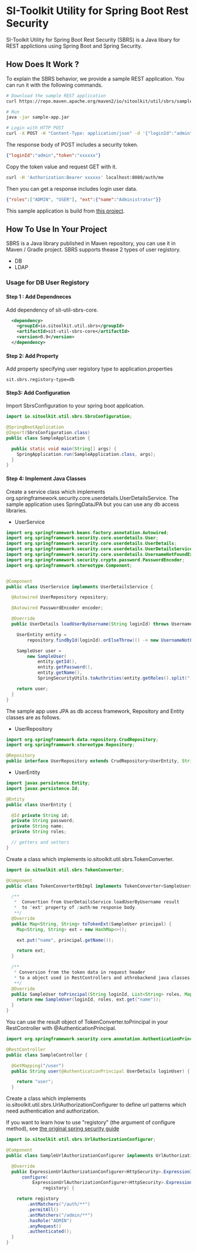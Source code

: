 # SI-Toolkit Utility for Spring Boot Rest Security

SI-Toolkit Utility for Spring Boot Rest Security (SBRS) is a Java libary for REST applictions using Spring Boot and Spring Security.

## How Does It Work ?

To explain the SBRS behavior, we provide a sample REST application.
You can run it with the following commands.

```sh
# Download the sample REST application 
curl https://repo.maven.apache.org/maven2/io/sitoolkit/util/sbrs/sample-app/0.9/sample-app-0.9.jar

# Run
java -jar sample-app.jar

# Login with HTTP POST 
curl -X POST -H "Content-Type: application/json" -d '{"loginId":"admin", "password":"password"}' localhost:8080/auth/login
```

The response body of POST includes a security token.

```json
{"loginId":"admin","token":"xxxxxx"}
```

Copy the token value and request GET with it.

```sh
curl -H 'Authorization:Bearer xxxxxx' localhost:8080/auth/me
```

Then you can get a response includes login user data.

```json
{"roles":["ADMIN", "USER"], "ext":{"name":"Administrator"}}
```

This sample application is build from [this project](sample-app).


## How To Use In Your Project

SBRS is a Java library published in Maven repository, you can use it in Maven / Gradle project. SBRS supports thease 2 types of user registory.

* DB
* LDAP

### Usage for DB User Registory 


#### Step 1 : Add Dependneces

Add dependency of sit-util-sbrs-core.

```xml
  <dependency>
    <groupId>io.sitoolkit.util.sbrs</groupId>
    <artifactId>sit-util-sbrs-core</artifactId>
    <version>0.9</version>
  </dependency>
```


#### Step 2: Add Property
Add property specifying user registory type to application.properties

```properties
sit.sbrs.registory-type=db
```

#### Step3: Add Configuration

Import SbrsConfiguration to your spring boot application.

```java
import io.sitoolkit.util.sbrs.SbrsConfiguration;

@SpringBootApplication
@Import(SbrsConfiguration.class)
public class SampleApplication {

  public static void main(String[] args) {
    SpringApplication.run(SampleApplication.class, args);
  }
}
```



#### Step 4: Implement Java Classes

Create a service class which implements org.springframework.security.core.userdetails.UserDetailsService.
The sample application uses SpringDataJPA but you can use any db access libraries. 

* UserService

```java
import org.springframework.beans.factory.annotation.Autowired;
import org.springframework.security.core.userdetails.User;
import org.springframework.security.core.userdetails.UserDetails;
import org.springframework.security.core.userdetails.UserDetailsService;
import org.springframework.security.core.userdetails.UsernameNotFoundException;
import org.springframework.security.crypto.password.PasswordEncoder;
import org.springframework.stereotype.Component;


@Component
public class UserService implements UserDetailsService {

  @Autowired UserRepository repository;

  @Autowired PasswordEncoder encoder;

  @Override
  public UserDetails loadUserByUsername(String loginId) throws UsernameNotFoundException {

    UserEntity entity =
        repository.findById(loginId).orElseThrow(() -> new UsernameNotFoundException("Login Failed"));

    SampleUser user =
        new SampleUser(
            entity.getId(),
            entity.getPassword(),
            entity.getName(),
            SpringSecurityUtils.toAuthrities(entity.getRoles().split(",")));

    return user;
  }
}

```

The sample app uses JPA as db access framework, Repository and Entity classes are as follows.

* UserRepository

```java
import org.springframework.data.repository.CrudRepository;
import org.springframework.stereotype.Repository;

@Repository
public interface UserRepository extends CrudRepository<UserEntity, String> {}
```

* UserEntity

```java
import javax.persistence.Entity;
import javax.persistence.Id;

@Entity
public class UserEntity {

  @Id private String id;
  private String password;
  private String name;
  private String roles;

  // getters and setters
}
```

Create a class which implements io.sitoolkit.util.sbrs.TokenConverter.


```java
import io.sitoolkit.util.sbrs.TokenConverter;

@Component
public class TokenConverterDbImpl implements TokenConverter<SampleUser> {

  /**
   *  Convertion from UserDetailsService.loadUserByUsername result 
   *  to "ext" property of /auth/me response body. 
   **/
  @Override
  public Map<String, String> toTokenExt(SampleUser principal) {
    Map<String, String> ext = new HashMap<>();

    ext.put("name", principal.getName());

    return ext;
  }

  /**
   * Conversion from the token data in request header
   * to a object used in RestControllers and athrebackend java classes. 
   **/ 
  @Override
  public SampleUser toPrincipal(String loginId, List<String> roles, Map<String, String> ext) {
    return new SampleUser(loginId, roles, ext.get("name"));
  }
}
```

You can use the result object of TokenConverter.toPrincipal in your RestController with @AuthenticationPrincipal.


```java
import org.springframework.security.core.annotation.AuthenticationPrincipal;

@RestController
public class SampleController {

  @GetMapping("/user")
  public String user(@AuthenticationPrincipal UserDetails loginUser) {

    return "user";
  }

```

Create a class which implements io.sitoolkit.util.sbrs.UrlAuthorizationConfigurer to define url patterns which need authentication and authorization.

If you want to learn how to use "registory" (the argument of configure method),
see [the original spring security guide](https://docs.spring.io/spring-security/site/docs/current/guides/html5/helloworld-boot.html#creating-your-spring-security-configuration)


```java
import io.sitoolkit.util.sbrs.UrlAuthorizationConfigurer;

@Component
public class SampleUrlAuthorizationConfigurer implements UrlAuthorizationConfigurer {

  @Override
  public ExpressionUrlAuthorizationConfigurer<HttpSecurity>.ExpressionInterceptUrlRegistry
      configure(
          ExpressionUrlAuthorizationConfigurer<HttpSecurity>.ExpressionInterceptUrlRegistry
              registory) {

    return registory
        .antMatchers("/auth/**")
        .permitAll()
        .antMatchers("/admin/**")
        .hasRole("ADMIN")
        .anyRequest()
        .authenticated();
  }
}

```